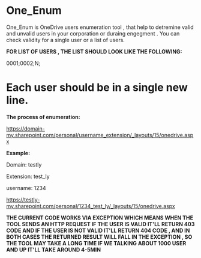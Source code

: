 # One_Enum
One_Enum is OneDrive users enumeration tool , that help to detremine valid and unvalid users in your corporation or duraing engegment .
You can check validity for a single user or a list of users.


**FOR LIST OF USERS , THE LIST SHOULD LOOK LIKE THE FOLLOWING:**


0001;0002;N;


Each user should be in a single new line.
=======
**The process of enumeration:**


https://domain-my.sharepoint.com/personal/username_extension/_layouts/15/onedrive.aspx


**Example:**


Domain: testly


Extension: test_ly


username: 1234


https://testly-my.sharepoint.com/personal/1234_test_ly/_layouts/15/onedrive.aspx


**THE CURRENT CODE WORKS VIA EXCEPTION WHICH MEANS WHEN THE TOOL SENDS AN HTTP REQUEST IF THE USER IS VALID IT'LL RETURN 403 CODE AND IF THE USER IS
NOT VALID IT'LL RETURN 404 CODE , AND IN BOTH CASES THE RETURNED RESULT WILL FALL IN THE EXCEPTION , SO THE TOOL MAY TAKE A LONG TIME IF WE TALKING ABOUT
1000 USER AND UP IT'LL TAKE AROUND 4-5MIN**
